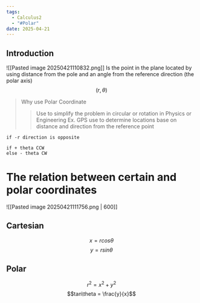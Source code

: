 ```yaml
---
tags:
  - Calculus2
  - "#Polar"
date: 2025-04-21
---
```

## Introduction 
![[Pasted image 20250421110832.png]]
Is the point in the plane located by using distance from the pole and an angle from the reference direction (the polar axis) 
$$(r, \theta)$$
> Why use Polar Coordinate
>> Use to simplify the problem in circular or rotation in Physics or Engineering Ex. GPS use to determine locations base on distance and direction from the reference point

```
if -r direction is opposite
```

```
if + theta CCW
else - theta CW
```
# The relation between certain and polar coordinates
![[Pasted image 20250421111756.png | 600]]
## Cartesian

$$x = rcos\theta$$
$$y = rsin\theta$$
## Polar
$$r^2 = x^2 + y^2$$
$$tan\theta = \frac{y}{x}$$
